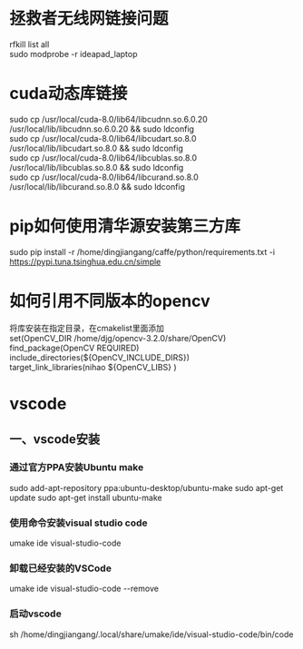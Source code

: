 # 拯救者无线网链接问题  
rfkill list all  
sudo modprobe -r ideapad_laptop  
# cuda动态库链接  
sudo cp /usr/local/cuda-8.0/lib64/libcudnn.so.6.0.20 /usr/local/lib/libcudnn.so.6.0.20 && sudo ldconfig  
sudo cp /usr/local/cuda-8.0/lib64/libcudart.so.8.0 /usr/local/lib/libcudart.so.8.0 && sudo ldconfig  
sudo cp /usr/local/cuda-8.0/lib64/libcublas.so.8.0 /usr/local/lib/libcublas.so.8.0 && sudo ldconfig  
sudo cp /usr/local/cuda-8.0/lib64/libcurand.so.8.0 /usr/local/lib/libcurand.so.8.0 && sudo ldconfig  
  
# pip如何使用清华源安装第三方库
sudo pip install -r /home/dingjiangang/caffe/python/requirements.txt -i https://pypi.tuna.tsinghua.edu.cn/simple    

# 如何引用不同版本的opencv  
将库安装在指定目录，在cmakelist里面添加  
set(OpenCV_DIR /home/djg/opencv-3.2.0/share/OpenCV)  
find_package(OpenCV REQUIRED)  
include_directories(${OpenCV_INCLUDE_DIRS})  
target_link_libraries(nihao  ${OpenCV_LIBS} )  

# vscode  
## 一、vscode安装  
### 通过官方PPA安装Ubuntu make  
sudo add-apt-repository ppa:ubuntu-desktop/ubuntu-make
sudo apt-get update
sudo apt-get install ubuntu-make
###  使用命令安装visual studio code   
umake ide visual-studio-code
###  卸载已经安装的VSCode  
umake ide visual-studio-code  --remove
### 启动vscode
sh /home/dingjiangang/.local/share/umake/ide/visual-studio-code/bin/code


 
 


